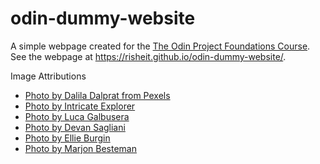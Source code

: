 # odin-dummy-website

A simple webpage created for the [The Odin Project Foundations Course](https://www.theodinproject.com/lessons/foundations-landing-page).
See the webpage at https://risheit.github.io/odin-dummy-website/.

Image Attributions
* [Photo by Dalila Dalprat from Pexels](https://www.pexels.com/photo/paper-bags-sunlight-2300712/)
* [Photo by Intricate Explorer](https://www.pexels.com/photo/a-person-standing-near-the-rock-formations-on-pulpit-rock-in-colorado-springs-colorado-united-states-6399679/)
* [Photo by Luca Galbusera](https://www.pexels.com/photo/close-up-shot-of-a-squirrel-12208544/)
* [Photo by Devan Sagliani](https://www.pexels.com/photo/echeveria-peacockii-succulent-5953587/)
* [Photo by Ellie Burgin](https://www.pexels.com/photo/wet-foliage-in-rainforest-5961532/)
* [Photo by Marjon Besteman](https://pixabay.com/photos/clematis-flower-plant-purple-flower-7336249/)
